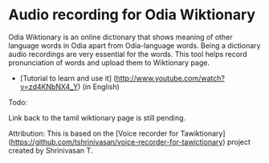 Audio recording for Odia Wiktionary
===================================

Odia Wiktionary is an online dictionary that shows meaning of other language words in Odia apart from Odia-language words. Being a dictionary audio recordings are very essential for the words. This tool helps record pronunciation of words and upload them to Wiktionary page.

* [Tutorial to learn and use it] (http://www.youtube.com/watch?v=zd4KNbNX4_Y) (in English)

Todo:

Link back to the tamil wiktionary page is still pending.

Attribution:
This is based on the [Voice recorder for Tawiktionary] (https://github.com/tshrinivasan/voice-recorder-for-tawictionary) project created by Shrinivasan T.
